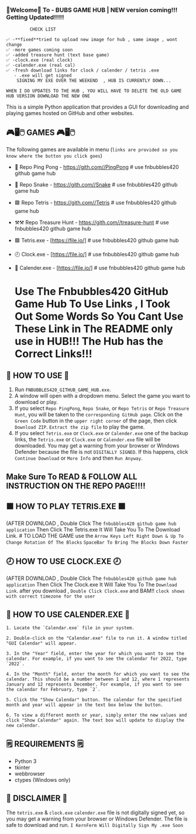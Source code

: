 ### 👋Welcome👋 To - BUBS GAME HUB  | NEW version coming!!!  Getting Updated!!!!!
     
             CHECK LIST

    ✅ -**fixed**tried to upload new image for hub , same image , wont change 
    ✅ -more games coming soon 
    ✅ -added treasure hunt (text base game)
    ✅ -clock.exe (real clock)
    ✅ -calender.exe (real cal)
    ✅ -fresh download links for clock / calender / tetris .exe
       - .exe will get signed
        SIGNING MY EXE OVER THE WEEKEND  , HUB IS CURRENTLY DOWN...  
     

`WHEN I DO UPDATES TO THE HUB , YOU WILL HAVE TO DELETE THE OLD GAME HUB VERSION DOWNLOAD THE NEW ONE`
               
This is a simple Python application that provides a GUI for downloading and playing games hosted on GitHub and other websites.


## 🎮🖥️🖱️ GAMES 🎮🖥️🖱️

The following games are available in menu (`links are provided so you know where the button you click goes`)

- 🏓 Repo Ping Pong - https://gith.com//PingPong # use fnbubbles420 github game hub
- 🐍 Repo Snake - https://gith.com//Snake # use fnbubbles420 github game hub
- 🟩 Repo Tetris - https://gith.com//Tetris # use fnbubbles420 github game hub
- ⚒⚒ Repo Treasure Hunt - https://gith.com//treasure-hunt # use fnbubbles420 github game hub
- 🟩 Tetris.exe - [https://file.io/] # use fnbubbles420 github game hub
- 🕗 Clock.exe - [https://file.io/] # use fnbubbles420 github game hub
- 📅 Calender.exe - [https://file.io/] # use fnbubbles420 github game hub

  # Use The Fnbubbles420 GitHub Game Hub To Use Links , I Took Out Some Words So You Cant Use These Link in The README only use in HUB!!! The Hub has the Correct Links!!!


## 🧰 HOW TO USE 🧰

1. Run `FNBUBBLES420_GITHUB_GAME_HUB.exe`.
2. A window will open with a dropdown menu. Select the game you want to download or play.
3. If you select `Repo PingPong`, `Repo Snake`, or `Repo Tetris` or `Repo Treasure Hunt`, you will be taken to the `corresponding GitHub page`. Click on the `Green Code` button in the `upper right corner` of the page, then click `Download ZIP`. `Extract the zip file` to play the game.
4. If you select `Tetris.exe` or `Clock.exe` or `Calender.exe` one of the backup links, the `Tetris.exe` or `Clock.exe` or `Calender.exe` file will be downloaded. You may get a warning from your browser or Windows Defender because the file is not `DIGITALLY SIGNED`. If this happens, click `Continue Download` or `More Info` and then `Run Anyway`.
  ## Make Sure To READ & FOLLOW ALL INSTRUCTION ON THE REPO PAGE!!!!

## 🟩 HOW TO PLAY TETRIS.EXE 🟩
 (AFTER DOWNLOAD , Double Click The `fnbubbles420 github game hub application` 
   Then Click The Tetris.exe It Will Take You To The Download Link.
    # TO LOAD THE GAME
   use the `Arrow Keys Left Right Down & Up To Change Rotation Of The Blocks`
                   `SpaceBar To Bring The Blocks Down Faster`


## 🕗 HOW TO USE CLOCK.EXE 🕗
  (AFTER DOWNLOAD , Double Click The `fnbubbles420 github game hub application` 
     Then Click The Clock.exe It Will Take You To The `Download Link`. 
       after you download , `Double Click Clock.exe` and BAM!! `clock shows with correct timezone for the user`

  
## 📅 HOW TO USE CALENDER.EXE 📅

    1. Locate the `Calendar.exe` file in your system. 

    2. Double-click on the "Calendar.exe" file to run it. A window titled "GUI Calendar" will appear.

    3. In the "Year" field, enter the year for which you want to see the calendar. For example, if you want to see the calendar for 2022, type `2022`.

    4. In the "Month" field, enter the month for which you want to see the calendar. This should be a number between 1 and 12, where 1 represents January and 12 represents December. For example, if you want to see the calendar for February, type `2`.

    5. Click the "Show Calendar" button. The calendar for the specified month and year will appear in the text box below the button.

    6. To view a different month or year, simply enter the new values and click "Show Calendar" again. The text box will update to display the new calendar.


## 🗒️ REQUIREMENTS 🗒️

- Python 3
- tkinter
- webbrowser
- ctypes (Windows only)


## 📜 DISCLAIMER 📜

The `tetris.exe` & `clock.exe` `calender.exe` file is not digitally signed yet, so you may get a warning from your browser or Windows Defender. The file is safe to download and run.
                                                         `I KernFerm Will Digitally Sign My .exe Soon`
